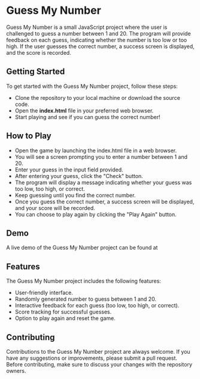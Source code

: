 # Guess My Number

Guess My Number is a small JavaScript project where the user is challenged to guess a number between 1 and 20. The program will provide feedback on each guess, indicating whether the number is too low or too high. If the user guesses the correct number, a success screen is displayed, and the score is recorded.

## Getting Started

To get started with the Guess My Number project, follow these steps:

- Clone the repository to your local machine or download the source code.
- Open the **index.html** file in your preferred web browser.
- Start playing and see if you can guess the correct number!

## How to Play

- Open the game by launching the index.html file in a web browser.
- You will see a screen prompting you to enter a number between 1 and 20.
- Enter your guess in the input field provided.
- After entering your guess, click the "Check" button.
- The program will display a message indicating whether your guess was too low, too high, or correct.
- Keep guessing until you find the correct number.
- Once you guess the correct number, a success screen will be displayed, and your score will be recorded.
- You can choose to play again by clicking the "Play Again" button.

## Demo

A live demo of the Guess My Number project can be found at

## Features

The Guess My Number project includes the following features:

- User-friendly interface.
- Randomly generated number to guess between 1 and 20.
- Interactive feedback for each guess (too low, too high, or correct).
- Score tracking for successful guesses.
- Option to play again and reset the game.

## Contributing

Contributions to the Guess My Number project are always welcome. If you have any suggestions or improvements, please submit a pull request. Before contributing, make sure to discuss your changes with the repository owners.
